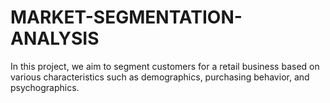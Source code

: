 # MARKET-SEGMENTATION-ANALYSIS
In this project, we aim to segment customers for a retail business based on various characteristics such as demographics, purchasing behavior, and psychographics. 
